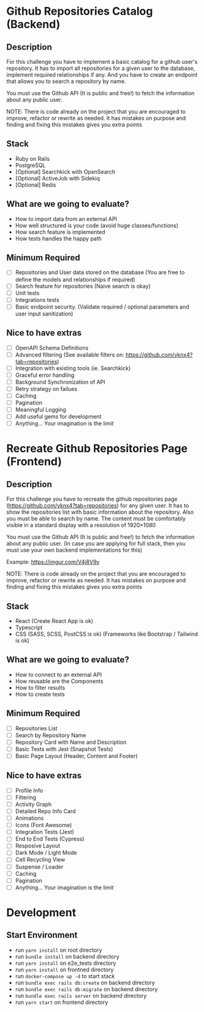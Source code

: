 # Github Repositories Catalog (Backend)

## Description

For this challenge you have to implement a basic catalog for a github user's repository.
It has to import all repositories for a given user to the database, implement required relationships if any.
And you have to create an endpoint that allows you to search a repository by name.

You must use the Github API (It is public and free!) to fetch the information about any public user.

NOTE: There is code already on the project that you are encouraged to improve, refactor or rewrite as needed.
It has mistakes on purpose and finding and fixing this mistakes gives you extra points

## Stack

- Ruby on Rails
- PostgreSQL
- [Optional] Searchkick with OpenSearch
- [Optional] ActiveJob with Sidekiq
- [Optional] Redis

## What are we going to evaluate?

- How to import data from an external API
- How well structured is your code (avoid huge classes/functions)
- How search feature is implemented
- How tests handles the happy path

## Minimum Required

- [ ] Repositories and User data stored on the database (You are free to define the models and relationships if required)
- [ ] Search feature for repositories (Naive search is okay)
- [ ] Unit tests
- [ ] Integrations tests
- [ ] Basic endpoint security. (Validate required / optional parameters and user input sanitization)

## Nice to have extras

- [ ] OpenAPI Schema Definitions
- [ ] Advanced filtering (See available filters on: <https://github.com/yknx4?tab=repositories>)
- [ ] Integration with existing tools (ie. Searchkick)
- [ ] Graceful error handling
- [ ] Background Synchronization of API
- [ ] Retry strategy on failues
- [ ] Caching
- [ ] Pagination
- [ ] Meaningful Logging
- [ ] Add useful gems for development
- [ ] Anything... Your imagination is the limit

# Recreate Github Repositories Page (Frontend)

## Description

For this challenge you have to recreate the github repositories page (<https://github.com/yknx4?tab=repositories>) for any given user.
It has to show the repositories list with basic information about the repository. Also you must be able to search by name.
The content must be comfortably visible in a standard display with a resolution of 1920×1080

You must use the Github API (It is public and free!) to fetch the information about any public user. (In case you are applying for full stack, then you must use your own backend implementations for this)

Example: <https://imgur.com/V4j8V9v>

NOTE: There is code already on the project that you are encouraged to improve, refactor or rewrite as needed.
It has mistakes on purpose and finding and fixing this mistakes gives you extra points

## Stack

- React <with hooks> (Create React App is ok)
- Typescript
- CSS (SASS, SCSS, PostCSS is ok) (Frameworks like Bootstrap / Tailwind is ok)

## What are we going to evaluate?

- How to connect to an external API
- How reusable are the Components
- How to filter results
- How to create tests
  
## Minimum Required

- [ ] Repositories List
- [ ] Search by Repository Name
- [ ] Repository Card with Name and Description
- [ ] Basic Tests with Jest (Snapshot Tests)
- [ ] Basic Page Layout (Header, Content and Footer)
  
## Nice to have extras

- [ ] Profile Info
- [ ] Filtering
- [ ] Activity Graph
- [ ] Detailed Repo Info Card
- [ ] Animations
- [ ] Icons (Font Awesome)
- [ ] Integration Tests (Jest)
- [ ] End to End Tests (Cypress)
- [ ] Resposive Layout
- [ ] Dark Mode / Light Mode
- [ ] Cell Recycling View
- [ ] Suspense / Loader
- [ ] Caching
- [ ] Pagination
- [ ] Anything... Your imagination is the limit

# Development

## Start Environment

- run `yarn install` on root directory
- run `bundle install` on backend directory
- run `yarn install` on e2e_tests directory
- run `yarn install` on frontned directory
- run `docker-compose up -d` to start stack
- run `bundle exec rails db:create` on backend directory
- run `bundle exec rails db:migrate` on backend directory
- run `bundle exec rails server` on backend directory
- run `yarn start` on frontend directory
